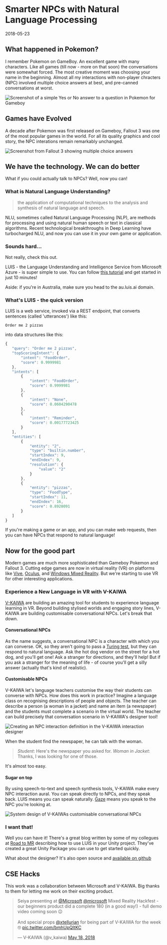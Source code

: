 # Smarter NPCs with Natural Language Processing
2018-05-23

## What happened in Pokemon?

I remember Pokemon on GameBoy. An excellent game with many characters. Like all games (till now - more on that soon) the conversations were somewhat forced. The most creative moment was choosing your name in the beginning. Almost all my interactions with non-player chracters (NPC) involved multiple choice answers at best, and pre-canned conversations at worst.

![Screenshot of a simple Yes or No answer to a question in Pokemon for Gameboy](/images/NLU/Pokemonconversationscreenshot.png)

## Games have Evolved

A decade after Pokemon was first released on Gameboy, Fallout 3 was one of the most popular games in the world. For all its quality graphics and cool story, the NPC interations remain remarkably unchanged.

![Screenshot from Fallout 3 showing multiple choice answers](/images/NLU/fallout3multiplechoice.jpg)

## We have the technology. We can do better

What if you could actually talk to NPCs? Well, now you can!

### What is Natural Language Understanding?

> the application of computational techniques to the analysis and synthesis of natural language and speech.

NLU, sometimes called Natural Language Processing (NLP), are methods for processing and using natural human speech or text in classical algorithms. Recent technological breakthroughs in Deep Learning have turbocharged NLU, and now you can use it in your own game or application.

<script type="text/javascript" src="https://ssl.gstatic.com/trends_nrtr/1420_RC05/embed_loader.js"></script> <script type="text/javascript"> trends.embed.renderExploreWidget("TIMESERIES", {"comparisonItem":[{"keyword":"deep learning","geo":"","time":"today 5-y"}],"category":0,"property":""}, {"exploreQuery":"date=today%205-y&q=deep%20learning","guestPath":"https://trends.google.com:443/trends/embed/"}); </script> 

### Sounds hard...

Not really, check this out.

LUIS - the Language Understanding and Intelligence Service from Microsoft Azure - is super simple to use. You can follow [this tutorial](https://docs.microsoft.com/en-us/azure/cognitive-services/luis/luis-get-started-create-app) and get started in just 10 minutes!


Aside: if you're in Australia, make sure you head to the au.luis.ai domain.

### What's LUIS - the quick version

LUIS is a web service, invoked via a REST endpoint, that converts sentences (called 'utterances') like this:

`Order me 2 pizzas`

into data structures like this:

```js
{
   "query": "Order me 2 pizzas",
   "topScoringIntent": {
       "intent": "FoodOrder",
       "score": 0.9999981
   },
   "intents": [
       {
           "intent": "FoodOrder",
           "score": 0.9999981
       },
       {
           "intent": "None",
           "score": 0.0604290478
       },
       {
           "intent": "Reminder",
           "score": 0.00177723425
       }
   ],
   "entities": [
       {
           "entity": "2",
           "type": "builtin.number",
           "startIndex": 9,
           "endIndex": 9,
           "resolution": {
               "value": "2"
           }
       },
       {
           "entity": "pizzas",
           "type": "FoodType",
           "startIndex": 11,
           "endIndex": 16,
           "score": 0.8928091
       }
   ]
}
```

If you're making a game or an app, and you can make web requests, then you can have NPCs that respond to natural language!

## Now for the good part

Modern games are much more sophisticated than Gameboy Pokemon and Fallout 3. Cutting edge games are now in virtual reality (VR) on platforms like [Vive](https://www.vive.com/), [Oculus](https://www.oculus.com/), and [Windows Mixed Reality](https://www.microsoft.com/en-au/windows/windows-mixed-reality). But we're starting to use VR for other interesting applications.

### Experience a New Language in VR with V-KAIWA

[V-KAIWA](http://www.v-kaiwa.com/en/home/) are building an amazing tool for students to experience language learning in VR. Beyond building stylised worlds and engaging story lines, V-KAIWA are building customisable conversational NPCs. Let's break that down.

#### Conversational NPCs

As the name suggests, a conversational NPC is a character with which you can converse. OK, so they aren't going to pass a [Turing test](https://en.wikipedia.org/wiki/Turing_test), but they can respond to natural language. Ask the hot dog vendor on the street for a hot dog, and you'll get one! Ask a stranger for directions, and they'll help! But if you ask a stranger for the meaning of life - of course you'll get a silly answer (actually that's kind of realistic).

#### Customisable NPCs

V-KAIWA let's language teachers customise the way their students can converse with NPCs. How does this work in practice? Imagine a language class on recognising descriptions of people and objects. The teacher can describe a person (a woman in a jacket) and name an item (a newspaper) and the students must complete a scenario in the virtual world. The teacher can build precisely that conversation scenario in V-KAIWA's designer tool!

![Creating an NPC interaction definition in the V-KAIWA interaction designer](/images/NLU/vkaiwadesigner.gif)

When the student find the newspaper, he can talk with the woman.

> *Student*: Here's the newspaper you asked for.
> *Woman in Jacket*: Thanks, I was looking for one of those.

It's almost too easy.


#### Sugar on top

By using speech-to-text and speech synthesis tools, V-KAIWA make every NPC interaction aural. You can speak directly to NPCs, and they speak back. LUIS means you can speak naturally. [Gaze](https://docs.microsoft.com/en-us/windows/mixed-reality/gaze-targeting) means you speak to the NPC you're looking at.

![System design of V-KAIWAs customisable conversational NPCs](/images/NLU/vkaiwaarchitecture.png)


### I want that!

Well you can have it! There's a great blog written by some of my collegues at [Road to MR](http://www.roadtomr.com/2018/05/08/2508/natural-language-for-simulations/) describing how to use LUIS in your Unity project. They've created a great Unity Package you can use to get started quickly. 

What about the designer? It's also open source and [available on github](https://github.com/xtellurian/v-kaiwa-designer)

## CSE Hacks

This work was a collaboration between Microsoft and V-KAIWA. Big thanks to them for letting me work on their exciting product.

<blockquote class="twitter-tweet" data-lang="en"><p lang="en" dir="ltr">Seiya presenting at <a href="https://twitter.com/Microsoft?ref_src=twsrc%5Etfw">@Microsoft</a> <a href="https://twitter.com/Microsoft?ref_src=twsrc%5Etfw">@microsoft</a> Mixed Reality Hackfest - our beginners product did a complete 180 (in a good way!) - full demo video coming soon 😉 <br><br>And special props <a href="https://twitter.com/xtellurian?ref_src=twsrc%5Etfw">@xtellurian</a> for being part of V-KAIWA for the week 🤓 <a href="https://t.co/bmhUpQItKC">pic.twitter.com/bmhUpQItKC</a></p>&mdash; V-KAIWA (@v_kaiwa) <a href="https://twitter.com/v_kaiwa/status/997417548852310017?ref_src=twsrc%5Etfw">May 18, 2018</a></blockquote>
<script async src="https://platform.twitter.com/widgets.js" charset="utf-8"></script>
